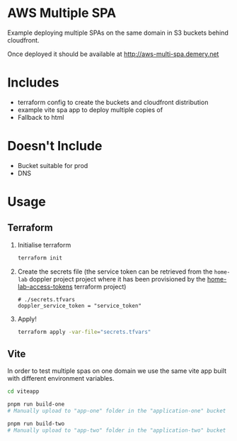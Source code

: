 # AWS Multiple SPA

Example deploying multiple SPAs on the same domain in S3 buckets behind cloudfront.

Once deployed it should be available at http://aws-multi-spa.demery.net

# Includes

- terraform config to create the buckets and cloudfront distribution
- example vite spa app to deploy multiple copies of
- Fallback to html

# Doesn't Include

- Bucket suitable for prod
- DNS

# Usage

## Terraform

1. Initialise terraform
   ```sh
   terraform init
   ```
2. Create the secrets file (the service token can be retrieved from the `home-lab` doppler project project where it has been provisioned by the [home-lab-access-tokens](https://github.com/danielemery/home-lab-access-tokens) terraform project)
   ```
   # ./secrets.tfvars
   doppler_service_token = "service_token"
   ```
3. Apply!
   ```sh
   terraform apply -var-file="secrets.tfvars"
   ```

## Vite

In order to test multiple spas on one domain we use the same vite app built with different environment variables.

```sh
cd viteapp

pnpm run build-one
# Manually upload to "app-one" folder in the "application-one" bucket

pnpm run build-two
# Manually upload to "app-two" folder in the "application-two" bucket
```
